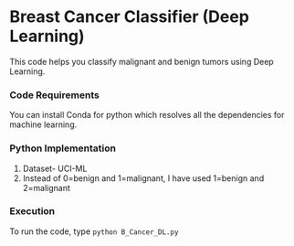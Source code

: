 # Breast Cancer Classifier (Deep Learning)
This code helps you classify malignant and benign tumors using Deep Learning.

### Code Requirements
You can install Conda for python which resolves all the dependencies for machine learning.

### Python  Implementation

1) Dataset- UCI-ML
2) Instead of 0=benign and 1=malignant, I have used 1=benign and 2=malignant

### Execution
To run the code, type `python B_Cancer_DL.py`

